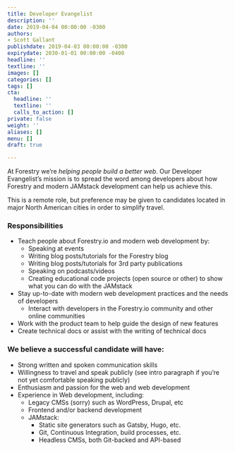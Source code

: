 ```yaml
---
title: Developer Evangelist
description: ''
date: 2019-04-04 00:00:00 -0300
authors:
- Scott Gallant
publishdate: 2019-04-03 00:00:00 -0300
expirydate: 2030-01-01 00:00:00 -0400
headline: ''
textline: ''
images: []
categories: []
tags: []
cta:
  headline: ''
  textline: ''
  calls_to_action: []
private: false
weight: ''
aliases: []
menu: []
draft: true

---
```

At Forestry we’re _helping people build a better web_. Our Developer Evangelist’s mission is to spread the word among developers about how Forestry and modern JAMstack development can help us achieve this.

This is a remote role, but preference may be given to candidates located in major North American cities in order to simplify travel.

### Responsibilities

* Teach people about Forestry.io and modern web development by:
  * Speaking at events
  * Writing blog posts/tutorials for the Forestry blog
  * Writing blog posts/tutorials for 3rd party publications
  * Speaking on podcasts/videos
  * Creating educational code projects (open source or other) to show what you can do with the JAMstack
* Stay up-to-date with modern web development practices and the needs of developers
  * Interact with developers in the Forestry.io community and other online communities
* Work with the product team to help guide the design of new features
* Create technical docs or assist with the writing of technical docs

### We believe a successful candidate will have:

* Strong written and spoken communication skills
* Willingness to travel and speak publicly (see intro paragraph if you’re not yet comfortable speaking publicly)
* Enthusiasm and passion for the web and web development
* Experience in Web development, including:
  * Legacy CMSs (sorry) such as WordPress, Drupal, etc
  * Frontend and/or backend development
  * JAMstack:
    * Static site generators such as Gatsby, Hugo, etc.
    * Git, Continuous Integration, build processes, etc.
    * Headless CMSs, both Git-backed and API-based